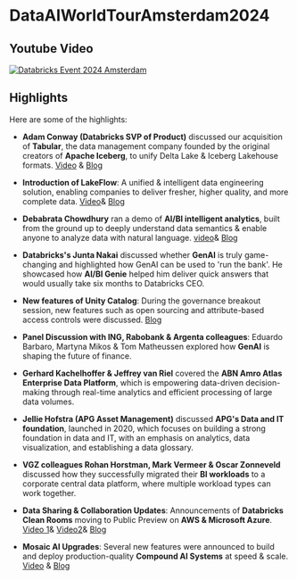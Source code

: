 # DataAIWorldTourAmsterdam2024


## Youtube Video
[![Databricks Event 2024 Amsterdam](https://img.youtube.com/vi/7F8vhmyfRQY.jpg)](https://youtu.be/7F8vhmyfRQY)

## Highlights

Here are some of the highlights:

- **Adam Conway (Databricks SVP of Product)** discussed our acquisition of **Tabular**, the data management company founded by the original creators of **Apache Iceberg**, to unify Delta Lake & Iceberg Lakehouse formats. [Video](https://www.youtube.com/watch?v=U6rhhMb_494) & [Blog](https://www.databricks.com/blog/databricks-tabular?)
  
- **Introduction of LakeFlow**: A unified & intelligent data engineering solution, enabling companies to deliver fresher, higher quality, and more complete data. [Video](https://www.youtube.com/watch?v=6rzQ6xjkYko)& [Blog](https://www.databricks.com/blog/introducing-databricks-lakeflow?)

- **Debabrata Chowdhury** ran a demo of **AI/BI intelligent analytics**, built from the ground up to deeply understand data semantics & enable anyone to analyze data with natural language. [video](https://www.youtube.com/watch?v=Tde4xAEFVAM)& [Blog](https://www.databricks.com/blog/introducing-aibi-intelligent-analytics-real-world-data?)

- **Databricks's Junta Nakai** discussed whether **GenAI** is truly game-changing and highlighted how GenAI can be used to 'run the bank'. He showcased how **AI/BI Genie** helped him deliver quick answers that would usually take six months to Databricks CEO.

- **New features of Unity Catalog**: During the governance breakout session, new features such as open sourcing and attribute-based access controls were discussed. [Blog](https://www.databricks.com/blog/whats-new-databricks-unity-catalog-data-ai-summit-2024?)

- **Panel Discussion with ING, Rabobank & Argenta colleagues**: Eduardo Barbaro, Martyna Mikos & Tom Matheussen explored how **GenAI** is shaping the future of finance.

- **Gerhard Kachelhoffer & Jeffrey van Riel** covered the **ABN Amro Atlas Enterprise Data Platform**, which is empowering data-driven decision-making through real-time analytics and efficient processing of large data volumes.

- **Jellie Hofstra (APG Asset Management)** discussed **APG's Data and IT foundation**, launched in 2020, which focuses on building a strong foundation in data and IT, with an emphasis on analytics, data visualization, and establishing a data glossary.

- **VGZ colleagues Rohan Horstman, Mark Vermeer & Oscar Zonneveld** discussed how they successfully migrated their **BI workloads** to a corporate central data platform, where multiple workload types can work together.

- **Data Sharing & Collaboration Updates**: Announcements of **Databricks Clean Rooms** moving to Public Preview on **AWS & Microsoft Azure**. [Video 1](https://www.youtube.com/watch?v=AZkIxl4YuKs)& [Video2](https://www.youtube.com/watch?v=iLVK2CyWwzY)& [Blog](https://www.databricks.com/blog/whats-new-data-sharing-and-collaboration?)

- **Mosaic AI Upgrades**: Several new features were announced to build and deploy production-quality **Compound AI Systems** at speed & scale. [Video](https://www.youtube.com/watch?v=acIBdCOj88E) & [Blog](https://www.databricks.com/blog/mosaic-ai-build-and-deploy-production-quality-compound-ai-systems?)
